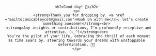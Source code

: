 <div style="text-align: center;">

  <!DOCTYPE html>
  <htm>
  
  <body>
  
    <h2>Good day! 👋</h2>
    <p>
      <strong>Thank you for dropping by. <a href ="mailto:amicableycot@gmail.com">Hook on with me</a>; let’s create something awesome!</strong><br>
      <strong>Any insights or contributions, I’m profoundly receptive and attentive. (~_^)</strong><br>
      You’re the pilot of your life, embracing the thrill of each moment as time soars by, steering towards your dreams with unstoppable determination. 🚀😄
    </p>
  </div>
  
  </body>
  
  </htm>
  
</div>

<!--
- **lewiskirori/lewiskirori** is a ✨ _special_ ✨ repository!
- 🔭 I’m currently working on ...
- 👯 I’m looking to collaborate on ...
- 🤔 I’m looking for help with ...
- 💬 Ask me about ...
- 📫 How to reach me: ...
- 😄 Pronouns: ...
- ⚡ Fun fact: ...
- Avant-garde || forward-looking || progressive || revolutionary || ...
- Allied: the company && affiliated || working together with && Skilled craftsmanship allied to advanced technology.
- SOftware ARchitect ASpirant.
- The Future and the Present.
-->                                                     

